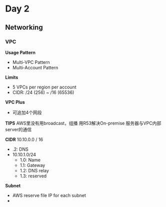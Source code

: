 # Day 2
## Networking
### VPC
**Usage Pattern**
- Multi-VPC Pattern
- Multi-Account Pattern

**Limits**
- 5 VPCs per region per account
- CIDR: /24 (256) ~ /16 (65536)

**VPC Plus**
- 可追加4个网段

**TIPS**
AWS里没有用broadcast，组播
用R53解决On-premise 服务器与VPC内部server的通信

**CIDR**
10.10.0.0 / 16
- .2: DNS
- 10.10.1.0/24
	- 1.0: Name
	- 1.1: Gateway
	- 1.2: DNS relay
	- 1.3: reserved

**Subnet**
- AWS reserve file IP for each subnet
- 

<!--stackedit_data:
eyJoaXN0b3J5IjpbMzI4MzM3MDU1LC0xMzE5OTAzNzYzLDQyND
M5MzU4MywxODM4NTE2NzQ1XX0=
-->